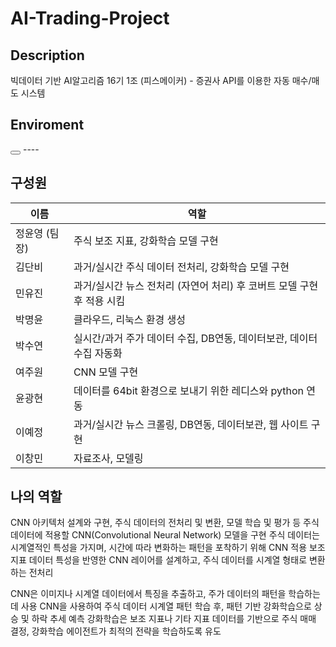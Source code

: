 # AI-Trading-Project

## Description
빅데이터 기반 AI알고리즘 16기 1조 (피스메이커) - 증권사 API를 이용한 자동 매수/매도 시스템

## Enviroment
<!DOCTYPE html>
<html>
<head>
    <title</title>
</head>
<body>
    <p id="copyText"></p>
    <button onclick="copyToClipboard()"></button>
    ----
</body>
</html>


## 구성원
<table>
  <thead>
    <tr>
      <th>이름</th>
      <th>역할</th>
    </tr>
  </thead>
  <tbody>
    <tr>
      <td>정윤영 (팀장)</td>
      <td>주식 보조 지표, 강화학습 모델 구현</td>
    </tr>
    <tr>
      <td>김단비</td>
      <td>과거/실시간 주식 데이터 전처리, 강화학습 모델 구현</td>
    </tr>
    <tr>
      <td>민유진</td>
      <td>과거/실시간 뉴스 전처리 (자연어 처리) 후 코버트 모델 구현 후 적용 시킴</td>
    </tr>
    <tr>
      <td>박명윤</td>
      <td>클라우드, 리눅스 환경 생성</td>
    </tr>
    <tr>
      <td>박수연</td>
      <td>실시간/과거 주가 데이터 수집, DB연동, 데이터보관, 데이터 수집 자동화</td>
    </tr>
    <tr>
      <td>여주원</td>
      <td>CNN 모델 구현</td>
    </tr>
    <tr>
      <td>윤광현</td>
      <td>데이터를 64bit 환경으로 보내기 위한 레디스와 python 연동</td>
    </tr>
    <tr>
      <td>이예정</td>
      <td>과거/실시간 뉴스 크롤링, DB연동, 데이터보관, 웹 사이트 구현</td>
    </tr>
    <tr>
      <td>이창민</td>
      <td>자료조사, 모델링</td>
    </tr>
  </tbody>
</table>

 



## 나의 역할
CNN 아키텍처 설계와 구현, 주식 데이터의 전처리 및 변환, 모델 학습 및 평가 등
주식 데이터에 적용할 CNN(Convolutional Neural Network) 모델을 구현
주식 데이터는 시계열적인 특성을 가지며, 시간에 따라 변화하는 패턴을 포착하기 위해 CNN 적용
보조 지표 데이터 특성을 반영한 CNN 레이어를 설계하고, 주식 데이터를 시계열 형태로 변환하는 전처리

CNN은 이미지나 시계열 데이터에서 특징을 추출하고, 주가 데이터의 패턴을 학습하는 데 사용
CNN을 사용하여 주식 데이터 시계열 패턴 학습 후, 패턴 기반 강화학습으로 상승 및 하락 추세 예측
강화학습은 보조 지표나 기타 지표 데이터를 기반으로 주식 매매 결정, 강화학습 에이전트가 최적의 전략을 학습하도록 유도




